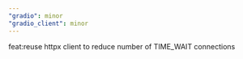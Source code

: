 ```yaml
---
"gradio": minor
"gradio_client": minor
---
```


feat:reuse httpx client to reduce number of TIME_WAIT connections

